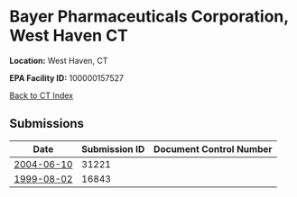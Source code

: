 # Bayer Pharmaceuticals Corporation, West Haven CT

**Location:** West Haven, CT

**EPA Facility ID:** 100000157527

[Back to CT Index](../../index.md)

## Submissions

| Date | Submission ID | Document Control Number |
|------|--------------|-------------------------|
| [2004-06-10](submissions/31221.md) | 31221 |  |
| [1999-08-02](submissions/16843.md) | 16843 |  |
